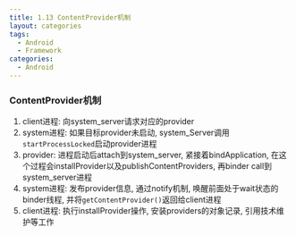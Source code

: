 ```yaml
---
title: 1.13 ContentProvider机制
layout: categories
tags:
  - Android
  - Framework
categories:
  - Android
---
```


### ContentProvider机制
1. client进程: 向system_server请求对应的provider
2. system进程: 如果目标provider未启动, system_Server调用`startProcessLocked`启动provider进程
3. provider: 进程启动后attach到system_server, 紧接着bindApplication, 在这个过程会installProvider以及publishContentProviders, 再binder call到system_server进程
4. system进程: 发布provider信息, 通过notify机制, 唤醒前面处于wait状态的binder线程, 并将`getContentProvider()`返回给client进程
5. client进程: 执行installProvider操作, 安装providers的对象记录, 引用技术维护等工作

